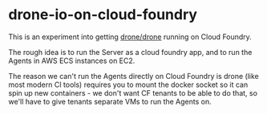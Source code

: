 drone-io-on-cloud-foundry
=========================

This is an experiment into getting [drone/drone](https://github.com/drone/drone) running on Cloud Foundry.

The rough idea is to run the Server as a cloud foundry app, and to run the
Agents in AWS ECS instances on EC2.

The reason we can't run the Agents directly on Cloud Foundry is drone (like
most modern CI tools) requires you to mount the docker socket so it can spin up
new containers - we don't want CF tenants to be able to do that, so we'll have to
give tenants separate VMs to run the Agents on.

